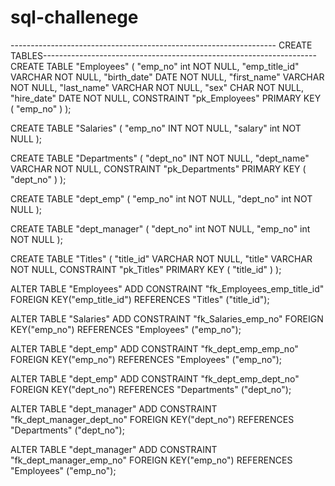 # sql-challenege

------------------------------------------------------------------ CREATE TABLES--------------------------------------------------------------------
CREATE TABLE "Employees" (
    "emp_no" int   NOT NULL,
    "emp_title_id" VARCHAR   NOT NULL,
    "birth_date" DATE   NOT NULL,
    "first_name" VARCHAR   NOT NULL,
    "last_name" VARCHAR   NOT NULL,
    "sex" CHAR   NOT NULL,
    "hire_date" DATE   NOT NULL,
    CONSTRAINT "pk_Employees" PRIMARY KEY (
        "emp_no"
     )
);

CREATE TABLE "Salaries" (
    "emp_no" INT   NOT NULL,
    "salary" int   NOT NULL
);

CREATE TABLE "Departments" (
    "dept_no" INT   NOT NULL,
    "dept_name" VARCHAR   NOT NULL,
    CONSTRAINT "pk_Departments" PRIMARY KEY (
        "dept_no"
     )
);

CREATE TABLE "dept_emp" (
    "emp_no" int   NOT NULL,
    "dept_no" int   NOT NULL
);

CREATE TABLE "dept_manager" (
    "dept_no" int   NOT NULL,
    "emp_no" int   NOT NULL
);

CREATE TABLE "Titles" (
    "title_id" VARCHAR   NOT NULL,
    "title" VARCHAR   NOT NULL,
    CONSTRAINT "pk_Titles" PRIMARY KEY (
        "title_id"
     )
);

ALTER TABLE "Employees" ADD CONSTRAINT "fk_Employees_emp_title_id" FOREIGN KEY("emp_title_id")
REFERENCES "Titles" ("title_id");

ALTER TABLE "Salaries" ADD CONSTRAINT "fk_Salaries_emp_no" FOREIGN KEY("emp_no")
REFERENCES "Employees" ("emp_no");

ALTER TABLE "dept_emp" ADD CONSTRAINT "fk_dept_emp_emp_no" FOREIGN KEY("emp_no")
REFERENCES "Employees" ("emp_no");

ALTER TABLE "dept_emp" ADD CONSTRAINT "fk_dept_emp_dept_no" FOREIGN KEY("dept_no")
REFERENCES "Departments" ("dept_no");

ALTER TABLE "dept_manager" ADD CONSTRAINT "fk_dept_manager_dept_no" FOREIGN KEY("dept_no")
REFERENCES "Departments" ("dept_no");

ALTER TABLE "dept_manager" ADD CONSTRAINT "fk_dept_manager_emp_no" FOREIGN KEY("emp_no")
REFERENCES "Employees" ("emp_no");
